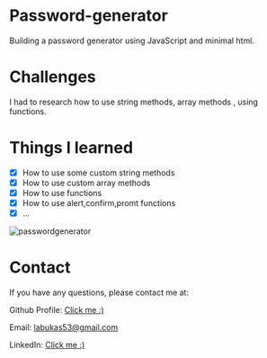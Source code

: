 # Password-generator




Building a password generator using JavaScript and minimal html.

# Challenges

I had to research how to use string methods, array methods , using functions.

# Things I learned

- [x] How to use some custom string methods
- [x] How to use custom array methods
- [x] How to use functions
- [x] How to use alert,confirm,promt functions
- [x] ...

![passwordgenerator](https://user-images.githubusercontent.com/87778570/204596935-aec6e90d-d35d-42ea-bbb4-f25f719b739c.png)



# Contact

If you have any questions, please contact me at:

Github Profile: [Click me :)](https://github.com/JackLabukas)

Email: labukas53@gmail.com

LinkedIn: [Click me :)](https://www.linkedin.com/in/jack-labukas-5bb038b7/)
